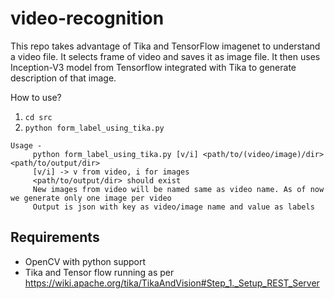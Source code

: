 # video-recognition
This repo takes advantage of Tika and TensorFlow imagenet to understand a video file. It selects frame of video and saves it as image file. It then uses  Inception-V3 model from Tensorflow integrated with Tika to generate description of that image.

How to use?
1. `cd src`
2. `python form_label_using_tika.py`
```
Usage - 
	 python form_label_using_tika.py [v/i] <path/to/(video/image)/dir> <path/to/output/dir>
	 [v/i] -> v from video, i for images
	 <path/to/output/dir> should exist
	 New images from video will be named same as video name. As of now we generate only one image per video
	 Output is json with key as video/image name and value as labels
```

## Requirements
- OpenCV with python support
- Tika and Tensor flow running as per https://wiki.apache.org/tika/TikaAndVision#Step_1._Setup_REST_Server
